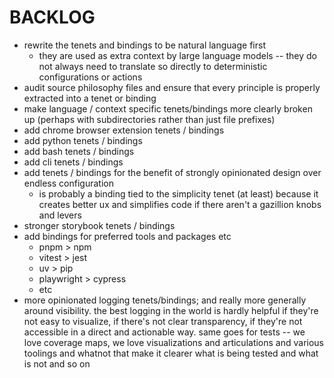 # BACKLOG

- rewrite the tenets and bindings to be natural language first
  - they are used as extra context by large language models -- they do not always need to translate so directly to deterministic configurations or actions
- audit source philosophy files and ensure that every principle is properly extracted into a tenet or binding
- make language / context specific tenets/bindings more clearly broken up (perhaps with subdirectories rather than just file prefixes)
- add chrome browser extension tenets / bindings
- add python tenets / bindings
- add bash tenets / bindings
- add cli tenets / bindings
- add tenets / bindings for the benefit of strongly opinionated design over endless configuration
  - is probably a binding tied to the simplicity tenet (at least) because it creates better ux and simplifies code if there aren't a gazillion knobs and levers
- stronger storybook tenets / bindings
- add bindings for preferred tools and packages etc
  - pnpm > npm
  - vitest > jest
  - uv > pip
  - playwright > cypress
  - etc
- more opinionated logging tenets/bindings; and really more generally around visibility. the best logging in the world is hardly helpful if they're not easy to visualize, if there's not clear transparency, if they're not accessible in a direct and actionable way. same goes for tests -- we love coverage maps, we love visualizations and articulations and various toolings and whatnot that make it clearer what is being tested and what is not and so on
